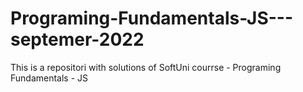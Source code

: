 # Programing-Fundamentals-JS---septemer-2022
This is a repositori with solutions of SoftUni courrse - Programing Fundamentals - JS
